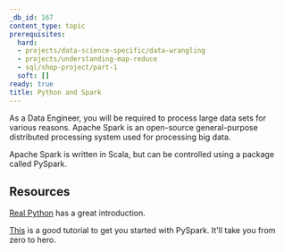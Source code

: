 ```yaml
---
_db_id: 167
content_type: topic
prerequisites:
  hard:
  - projects/data-science-specific/data-wrangling
  - projects/understanding-map-reduce
  - sql/shop-project/part-1
  soft: []
ready: true
title: Python and Spark
---
```


As a Data Engineer, you will be required to process large data sets for various reasons. Apache Spark is an open-source general-purpose distributed processing system used for processing big data.

Apache Spark is written in Scala, but can be controlled using a package called PySpark.

## Resources

[Real Python](https://realpython.com/pyspark-intro/) has a great introduction.

[This](https://www.tutorialspoint.com/pyspark/index.htm) is a good tutorial to get you started with PySpark. It'll take you from zero to hero.